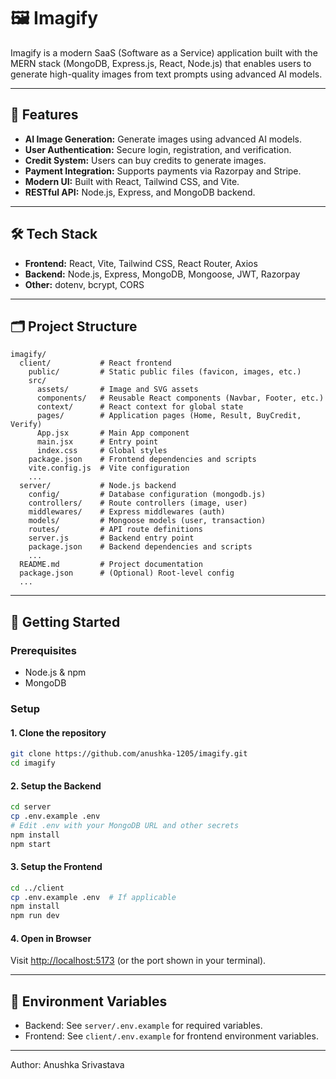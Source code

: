 # 🖼️ Imagify

Imagify is a modern SaaS (Software as a Service) application built with the MERN stack (MongoDB, Express.js, React, Node.js) that enables users to generate high-quality images from text prompts using advanced AI models.

---

## 🧠 Features

- **AI Image Generation:** Generate images using advanced AI models.
- **User Authentication:** Secure login, registration, and verification.
- **Credit System:** Users can buy credits to generate images.
- **Payment Integration:** Supports payments via Razorpay and Stripe.
- **Modern UI:** Built with React, Tailwind CSS, and Vite.
- **RESTful API:** Node.js, Express, and MongoDB backend.

---

## 🛠️ Tech Stack

- **Frontend:** React, Vite, Tailwind CSS, React Router, Axios
- **Backend:** Node.js, Express, MongoDB, Mongoose, JWT, Razorpay
- **Other:** dotenv, bcrypt, CORS

---

## 🗂️ Project Structure

```
imagify/
  client/           # React frontend
    public/         # Static public files (favicon, images, etc.)
    src/
      assets/       # Image and SVG assets
      components/   # Reusable React components (Navbar, Footer, etc.)
      context/      # React context for global state
      pages/        # Application pages (Home, Result, BuyCredit, Verify)
      App.jsx       # Main App component
      main.jsx      # Entry point
      index.css     # Global styles
    package.json    # Frontend dependencies and scripts
    vite.config.js  # Vite configuration
    ...
  server/           # Node.js backend
    config/         # Database configuration (mongodb.js)
    controllers/    # Route controllers (image, user)
    middlewares/    # Express middlewares (auth)
    models/         # Mongoose models (user, transaction)
    routes/         # API route definitions
    server.js       # Backend entry point
    package.json    # Backend dependencies and scripts
    ...
  README.md         # Project documentation
  package.json      # (Optional) Root-level config
  ...
```

---

## 🚀 Getting Started

### Prerequisites

- Node.js & npm
- MongoDB

### Setup

#### 1. Clone the repository

```sh
git clone https://github.com/anushka-1205/imagify.git
cd imagify
```

#### 2. Setup the Backend

```sh
cd server
cp .env.example .env
# Edit .env with your MongoDB URL and other secrets
npm install
npm start
```

#### 3. Setup the Frontend

```sh
cd ../client
cp .env.example .env  # If applicable
npm install
npm run dev
```

#### 4. Open in Browser

Visit [http://localhost:5173](http://localhost:5173) (or the port shown in your terminal).

---

## 🔐 Environment Variables

- Backend: See `server/.env.example` for required variables.
- Frontend: See `client/.env.example` for frontend environment variables.

---
Author: Anushka Srivastava


